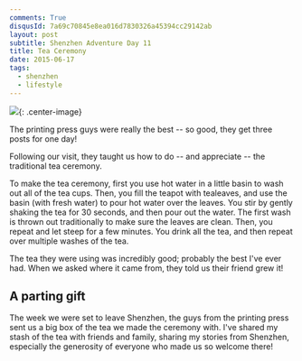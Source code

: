 ```yaml
---
comments: True
disqusId: 7a69c70845e8ea016d7830326a45394cc29142ab 
layout: post
subtitle: Shenzhen Adventure Day 11
title: Tea Ceremony
date: 2015-06-17
tags:
  - shenzhen
  - lifestyle
---
```


![](https://www.dropbox.com/s/uku47k5rpa0yndd/tea.JPG?raw=1){: .center-image}

The printing press guys were really the best -- so good, they get three posts
for one day!

Following our visit, they taught us how to do -- and appreciate -- the
traditional tea ceremony. 

To make the tea ceremony, first you use hot water in
a little basin to wash out all of the tea cups. Then, you fill the teapot with
tealeaves, and use the basin (with fresh water) to pour hot water over the
leaves. You stir by gently shaking the tea for 30 seconds, and then pour out
the water. The first wash is thrown out traditionally to make sure the leaves
are clean. Then, you repeat and let steep for a few minutes. You drink all the
tea, and then repeat over multiple washes of the tea.

The tea they were using was incredibly good; probably the best I've ever had.
When we asked where it came from, they told us their friend grew it!



## A parting gift

The week we were set to leave Shenzhen, the guys from the printing press sent
us a big box of the tea we made the ceremony with. I've shared my stash of the
tea with friends and family, sharing my stories from Shenzhen, especially the
generosity of everyone who made us so welcome there!
